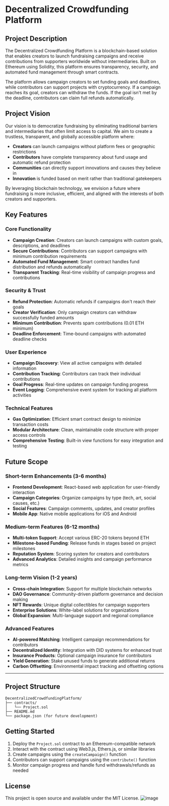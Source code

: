 # Decentralized Crowdfunding Platform

## Project Description

The Decentralized Crowdfunding Platform is a blockchain-based solution that enables creators to launch fundraising campaigns and receive contributions from supporters worldwide without intermediaries. Built on Ethereum using Solidity, this platform ensures transparency, security, and automated fund management through smart contracts.

The platform allows campaign creators to set funding goals and deadlines, while contributors can support projects with cryptocurrency. If a campaign reaches its goal, creators can withdraw the funds. If the goal isn't met by the deadline, contributors can claim full refunds automatically.

## Project Vision

Our vision is to democratize fundraising by eliminating traditional barriers and intermediaries that often limit access to capital. We aim to create a trustless, transparent, and globally accessible platform where:

- **Creators** can launch campaigns without platform fees or geographic restrictions
- **Contributors** have complete transparency about fund usage and automatic refund protection
- **Communities** can directly support innovations and causes they believe in
- **Innovation** is funded based on merit rather than traditional gatekeepers

By leveraging blockchain technology, we envision a future where fundraising is more inclusive, efficient, and aligned with the interests of both creators and supporters.

## Key Features

### Core Functionality
- **Campaign Creation**: Creators can launch campaigns with custom goals, descriptions, and deadlines
- **Secure Contributions**: Contributors can support campaigns with minimum contribution requirements
- **Automated Fund Management**: Smart contract handles fund distribution and refunds automatically
- **Transparent Tracking**: Real-time visibility of campaign progress and contributions

### Security & Trust
- **Refund Protection**: Automatic refunds if campaigns don't reach their goals
- **Creator Verification**: Only campaign creators can withdraw successfully funded amounts
- **Minimum Contribution**: Prevents spam contributions (0.01 ETH minimum)
- **Deadline Enforcement**: Time-bound campaigns with automated deadline checks

### User Experience
- **Campaign Discovery**: View all active campaigns with detailed information
- **Contribution Tracking**: Contributors can track their individual contributions
- **Goal Progress**: Real-time updates on campaign funding progress
- **Event Logging**: Comprehensive event system for tracking all platform activities

### Technical Features
- **Gas Optimization**: Efficient smart contract design to minimize transaction costs
- **Modular Architecture**: Clean, maintainable code structure with proper access controls
- **Comprehensive Testing**: Built-in view functions for easy integration and testing

## Future Scope

### Short-term Enhancements (3-6 months)
- **Frontend Development**: React-based web application for user-friendly interaction
- **Campaign Categories**: Organize campaigns by type (tech, art, social causes, etc.)
- **Social Features**: Campaign comments, updates, and creator profiles
- **Mobile App**: Native mobile applications for iOS and Android

### Medium-term Features (6-12 months)
- **Multi-token Support**: Accept various ERC-20 tokens beyond ETH
- **Milestone-based Funding**: Release funds in stages based on project milestones
- **Reputation System**: Scoring system for creators and contributors
- **Advanced Analytics**: Detailed insights and campaign performance metrics

### Long-term Vision (1-2 years)
- **Cross-chain Integration**: Support for multiple blockchain networks
- **DAO Governance**: Community-driven platform governance and decision making
- **NFT Rewards**: Unique digital collectibles for campaign supporters
- **Enterprise Solutions**: White-label solutions for organizations
- **Global Expansion**: Multi-language support and regional compliance

### Advanced Features
- **AI-powered Matching**: Intelligent campaign recommendations for contributors
- **Decentralized Identity**: Integration with DID systems for enhanced trust
- **Insurance Products**: Optional campaign insurance for contributors
- **Yield Generation**: Stake unused funds to generate additional returns
- **Carbon Offsetting**: Environmental impact tracking and offsetting options

---

## Project Structure

```
DecentralizedCrowdfundingPlatform/
├── contracts/
│   └── Project.sol
├── README.md
└── package.json (for future development)
```

## Getting Started

1. Deploy the `Project.sol` contract to an Ethereum-compatible network
2. Interact with the contract using Web3.js, Ethers.js, or similar libraries
3. Create campaigns using the `createCampaign()` function
4. Contributors can support campaigns using the `contribute()` function
5. Monitor campaign progress and handle fund withdrawals/refunds as needed

## License

This project is open source and available under the MIT License.
![image](https://github.com/user-attachments/assets/b3449a53-793e-43c5-9c54-e83fa4745a10)

